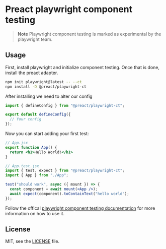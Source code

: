 # Preact playwright component testing

> **Note**
> Playwright component testing is marked as experimental by the playwright team. 

## Usage

First, install playwright and initialize component testing. Once that is done, install the preact adapter.

```sh
npm init playwright@latest -- --ct
npm install -D @preact/playwright-ct
```

After installing we need to alter our config

```ts
import { defineConfig } from "@preact/playwright-ct";

export default defineConfig({
  // Your config
});
```

Now you can start adding your first test:

```jsx
// App.jsx
export function App() {
  return <h1>Hello World!</h1>
}
```

```jsx
// App.test.jsx
import { test, expect } from "@preact/playwright-ct";
import { App } from "./App";

test("should work", async ({ mount }) => {
  const component = await mount(<App />);
  await expect(component).toContainText("hello world");
});
```

Follow the offical [playwright component testing documentation](https://playwright.dev/docs/test-components) for more information on how to use it.

## License

MIT, see the [LICENSE](./LICENSE) file.
